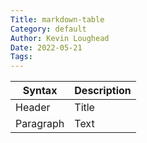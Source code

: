 ```yaml
---  
Title: markdown-table  
Category: default  
Author: Kevin Loughead  
Date: 2022-05-21  
Tags:   
---  
```


| Syntax      | Description |
| ----------- | ----------- |
| Header      | Title       |
| Paragraph   | Text        |